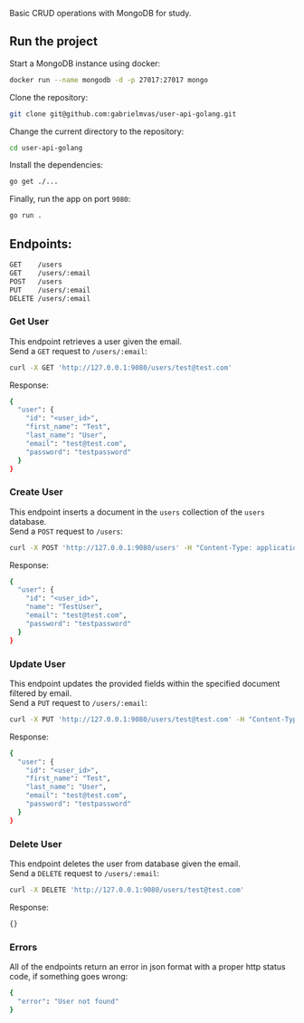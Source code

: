 Basic CRUD operations with MongoDB for study.

## Run the project
Start a MongoDB instance using docker:
```sh
docker run --name mongodb -d -p 27017:27017 mongo
```
Clone the repository:
```sh
git clone git@github.com:gabrielmvas/user-api-golang.git
```
Change the current directory to the repository:
```sh
cd user-api-golang
```
Install the dependencies:
```sh
go get ./...
```
Finally, run the app on port `9080`:
```sh
go run .
```

## Endpoints:
```sh
GET    /users
GET    /users/:email
POST   /users
PUT    /users/:email
DELETE /users/:email
```

### Get User
This endpoint retrieves a user given the email.  
Send a `GET` request to `/users/:email`:
```sh
curl -X GET 'http://127.0.0.1:9080/users/test@test.com'
```
Response:
```sh
{
  "user": {
    "id": "<user_id>",
    "first_name": "Test",
    "last_name": "User",
    "email": "test@test.com",
    "password": "testpassword"
  }
}
```
### Create User
This endpoint inserts a document in the `users` collection of the `users` database.  
Send a `POST` request to `/users`:
```sh
curl -X POST 'http://127.0.0.1:9080/users' -H "Content-Type: application/json" -d '{"first_name": "Test", "last_name": "User" "email": "test@test.com", "password": "testpassword"}'
```
Response:  
```sh
{
  "user": {
    "id": "<user_id>",
    "name": "TestUser",
    "email": "test@test.com",
    "password": "testpassword"
  }
}
```
### Update User
This endpoint updates the provided fields within the specified document filtered by email.  
Send a `PUT` request to `/users/:email`:
```sh
curl -X PUT 'http://127.0.0.1:9080/users/test@test.com' -H "Content-Type: application/json" -d '{"password": "testpassword"}'
```
Response:
```sh
{
  "user": {
    "id": "<user_id>",
    "first_name": "Test",
    "last_name": "User",
    "email": "test@test.com",
    "password": "testpassword"
  }
}
```

### Delete User
This endpoint deletes the user from database given the email.  
Send a `DELETE` request to `/users/:email`:
```sh
curl -X DELETE 'http://127.0.0.1:9080/users/test@test.com'
```
Response:
```sh
{}
```

### Errors
All of the endpoints return an error in json format with a proper http status code, if something goes wrong:
```sh
{
  "error": "User not found"
}
```
